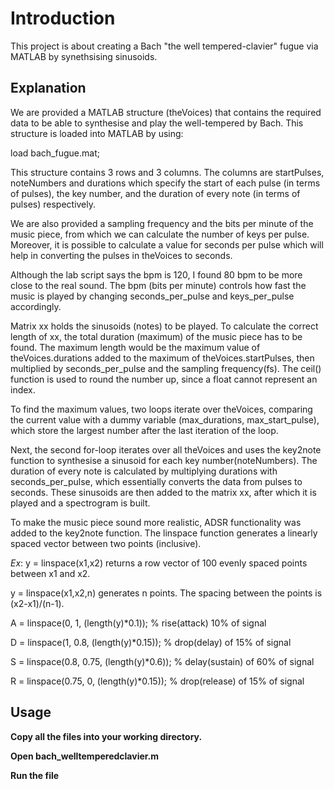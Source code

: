 # Introduction

This project is about creating a Bach &quot;the well tempered-clavier&quot; fugue via MATLAB by synethsising sinusoids.

## Explanation

We are provided a MATLAB structure (theVoices) that contains the required data to be able to synthesise and play the well-tempered by Bach. This structure is loaded into MATLAB by using:

load bach\_fugue.mat;

This structure contains 3 rows and 3 columns. The columns are startPulses, noteNumbers and durations which specify the start of each pulse (in terms of pulses), the key number, and the duration of every note (in terms of pulses) respectively.

We are also provided a sampling frequency and the bits per minute of the music piece, from which we can calculate the number of keys per pulse. Moreover, it is possible to calculate a value for seconds per pulse which will help in converting the pulses in theVoices to seconds.

Although the lab script says the bpm is 120, I found 80 bpm to be more close to the real sound. The bpm (bits per minute) controls how fast the music is played by changing seconds\_per\_pulse and keys\_per\_pulse accordingly.

Matrix xx holds the sinusoids (notes) to be played. To calculate the correct length of xx, the total duration (maximum) of the music piece has to be found. The maximum length would be the maximum value of theVoices.durations added to the maximum of theVoices.startPulses, then multiplied by seconds\_per\_pulse and the sampling frequency(fs). The ceil() function is used to round the number up, since a float cannot represent an index.

To find the maximum values, two loops iterate over theVoices, comparing the current value with a dummy variable (max\_durations, max\_start\_pulse), which store the largest number after the last iteration of the loop.

Next, the second for-loop iterates over all theVoices and uses the key2note function to synthesise a sinusoid for each key number(noteNumbers). The duration of every note is calculated by multiplying durations with seconds\_per\_pulse, which essentially converts the data from pulses to seconds. These sinusoids are then added to the matrix xx, after which it is played and a spectrogram is built.

To make the music piece sound more realistic, ADSR functionality was added to the key2note function. The linspace function generates a linearly spaced vector between two points (inclusive).

_Ex_:         y = linspace(x1,x2) returns a row vector of 100 evenly spaced points between x1 and x2.

y = linspace(x1,x2,n) generates n points. The spacing between the points is (x2-x1)/(n-1).

A = linspace(0, 1, (length(y)\*0.1)); % rise(attack) 10% of signal

D = linspace(1, 0.8, (length(y)\*0.15)); % drop(delay) of 15% of signal

S = linspace(0.8, 0.75, (length(y)\*0.6)); % delay(sustain) of 60% of signal

R = linspace(0.75, 0, (length(y)\*0.15)); % drop(release) of 15% of signal

## Usage

**Copy all the files into your working directory.**

**Open bach\_welltemperedclavier.m**

**Run the file**

